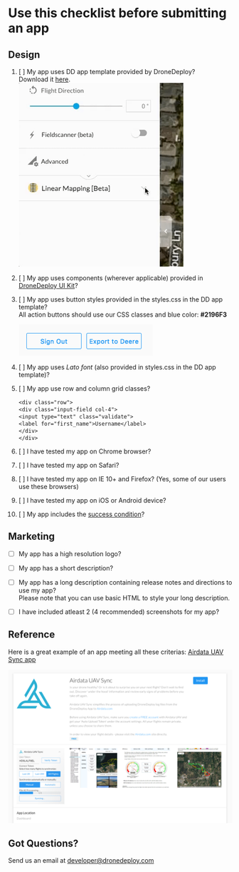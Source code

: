 # Use this checklist before submitting an app

## Design

1. [ ] My app uses DD app template provided by DroneDeploy?  
   Download it [here](https://s3.amazonaws.com/drone-deploy-plugins/templates/dronedeploy-expand-example.zip).  
   ![](/docs/assets/expandable.gif)

2. [ ] My app uses components \(wherever applicable\) provided in [DroneDeploy UI Kit](https://dronedeploy.gitbooks.io/dronedeploy-apps/content/styles/dronedeploy-ui-kit.html)?

3. [ ] My app uses button styles provided in the styles.css in the DD app template?  
   All action buttons should use our CSS classes and blue color: **\#2196F3**

   ![](/docs/assets/button_states.png)

4. [ ] My app uses _Lato font_ \(also provided in styles.css in the DD app template\)?

5. [ ] My app use row and column grid classes?

   ```
   <div class="row">
   <div class="input-field col-4">
   <input type="text" class="validate">
   <label for="first_name">Username</label>
   </div>
   </div>
   ```

6. [ ] I have tested my app on Chrome browser?

7. [ ] I have tested my app on Safari?

8. [ ] I have tested my app on IE 10+ and Firefox? \(Yes, some of our users use these browsers\)

9. [ ] I have tested my app on iOS or Android device?

10. [ ] My app includes the [success condition](https://dronedeploy.gitbooks.io/dronedeploy-apps/content/success-condition.html)?

## Marketing

* [ ] My app has a high resolution logo?
* [ ] My app has a short description?
* [ ] My app has a long description containing release notes and directions to use my app?  
  Please note that you can use basic HTML to style your long description.

* [ ] I have included atleast 2 \(4 recommended\) screenshots for my app?

## Reference

Here is a great example of an app meeting all these criterias: [Airdata UAV Sync app](https://www.dronedeploy.com/app-market/import/souctjpqwwcwwwqdcvvq.html)

![](/docs/assets/airdata.png)

## Got Questions?

Send us an email at developer@dronedeploy.com

